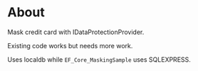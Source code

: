# About

Mask credit card with IDataProtectionProvider.

Existing code works but needs more work.

Uses localdb while `EF_Core_MaskingSample` uses SQLEXPRESS.